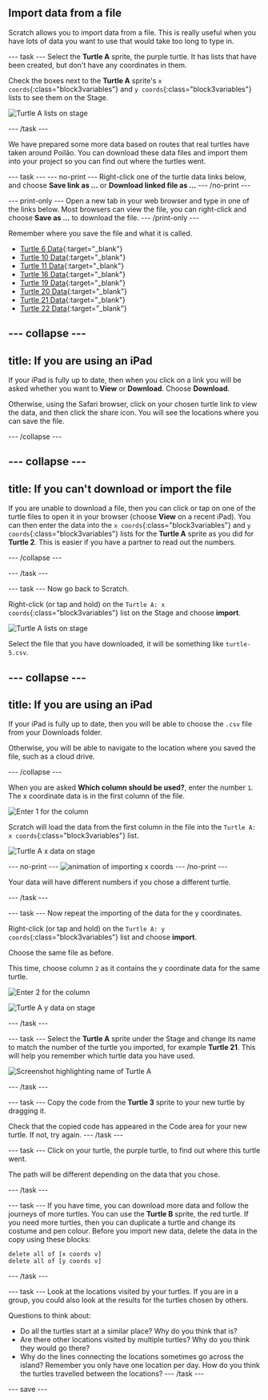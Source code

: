 ## Import data from a file

Scratch allows you to import data from a file. This is really useful when you have lots of data you want to use that would take too long to type in.

--- task --- Select the **Turtle A** sprite, the purple turtle. It has lists that have been created, but don't have any coordinates in them.

Check the boxes next to the **Turtle A** sprite's `x coords`{:class="block3variables"} and `y coords`{:class="block3variables"} lists to see them on the Stage.

![Turtle A lists on stage](images/turtle-a-lists-on-stage.png)

--- /task ---

We have prepared some more data based on routes that real turtles have taken around Poilão. You can download these data files and import them into your project so you can find out where the turtles went.

--- task --- --- no-print --- Right-click one of the turtle data links below, and choose **Save link as ...** or **Download linked file as ...** --- /no-print ---

--- print-only --- Open a new tab in your web browser and type in one of the links below. Most browsers can view the file, you can right-click and choose **Save as ...** to download the file. --- /print-only ---

Remember where you save the file and what it is called.

+ [Turtle 6 Data](http://rpf.io/turtle-6){:target="_blank"}
+ [Turtle 10 Data](http://rpf.io/turtle-10){:target="_blank"}
+ [Turtle 11 Data](http://rpf.io/turtle-11){:target="_blank"}
+ [Turtle 16 Data](http://rpf.io/turtle-16){:target="_blank"}
+ [Turtle 19 Data](http://rpf.io/turtle-19){:target="_blank"}
+ [Turtle 20 Data](http://rpf.io/turtle-20){:target="_blank"}
+ [Turtle 21 Data](http://rpf.io/turtle-21){:target="_blank"}
+ [Turtle 22 Data](http://rpf.io/turtle-22){:target="_blank"}


--- collapse ---
---
title: If you are using an iPad
---

If your iPad is fully up to date, then when you click on a link you will be asked whether you want to **View** or **Download**. Choose **Download**.

Otherwise, using the Safari browser, click on your chosen turtle link to view the data, and then click the share icon. You will see the locations where you can save the file.

--- /collapse ---

--- collapse ---
---
title: If you can't download or import the file
---

If you are unable to download a file, then you can click or tap on one of the turtle files to open it in your browser (choose **View** on a recent iPad). You can then enter the data into the `x coords`{:class="block3variables"} and `y coords`{:class="block3variables"} lists for the **Turtle A** sprite as you did for **Turtle 2**. This is easier if you have a partner to read out the numbers.

--- /collapse ---

--- /task ---

--- task --- Now go back to Scratch.

Right-click (or tap and hold) on the `Turtle A: x coords`{:class="block3variables"} list on the Stage and choose **import**.

![Turtle A lists on stage](images/turtle-a-x-import.png)

Select the file that you have downloaded, it will be something like `turtle-5.csv`.

--- collapse ---
---
title: If you are using an iPad
---

If your iPad is fully up to date, then you will be able to choose the `.csv` file from your Downloads folder.

Otherwise, you will be able to navigate to the location where you saved the file, such as a cloud drive.

--- /collapse ---

When you are asked **Which column should be used?**, enter the number `1`. The x coordinate data is in the first column of the file.

![Enter 1 for the column](images/turtle-a-import-x.png)

Scratch will load the data from the first column in the file into the `Turtle A: x coords`{:class="block3variables"} list.

![Turtle A x data on stage](images/turtle-a-x-coords.png)

--- no-print --- ![animation of importing x coords](images/import-x-coords.gif) --- /no-print ---

Your data will have different numbers if you chose a different turtle.

--- /task ---

--- task --- Now repeat the importing of the data for the y coordinates.

Right-click (or tap and hold) on the `Turtle A: y coords`{:class="block3variables"} list and choose **import**.

Choose the same file as before.

This time, choose column `2` as it contains the y coordinate data for the same turtle.

![Enter 2 for the column](images/turtle-a-import-y.png)

![Turtle A y data on stage](images/turtle-a-y-coords.png)

--- /task ---

--- task --- Select the **Turtle A** sprite under the Stage and change its name to match the number of the turtle you imported, for example **Turtle 21**. This will help you remember which turtle data you have used.

![Screenshot highlighting name of Turtle A](images/rename-turtle-a.png)

--- /task ---

--- task --- Copy the code from the **Turtle 3** sprite to your new turtle by dragging it.

Check that the copied code has appeared in the Code area for your new turtle. If not, try again. --- /task ---

--- task --- Click on your turtle, the purple turtle, to find out where this turtle went.

The path will be different depending on the data that you chose.

--- /task ---

--- task --- If you have time, you can download more data and follow the journeys of more turtles. You can use the **Turtle B** sprite, the red turtle. If you need more turtles, then you can duplicate a turtle and change its costume and pen colour. Before you import new data, delete the data in the copy using these blocks:

```blocks3
delete all of [x coords v]
delete all of [y coords v]

```

--- /task ---

--- task --- Look at the locations visited by your turtles. If you are in a group, you could also look at the results for the turtles chosen by others.

Questions to think about:
+ Do all the turtles start at a similar place? Why do you think that is?
+ Are there other locations visited by multiple turtles? Why do you think they would go there?
+ Why do the lines connecting the locations sometimes go across the island? Remember you only have one location per day. How do you think the turtles travelled between the locations? --- /task ---

--- save ---
